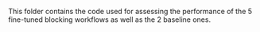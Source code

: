This folder contains the code used for assessing the performance of the 5 fine-tuned blocking workflows as well as the 2 baseline ones.
